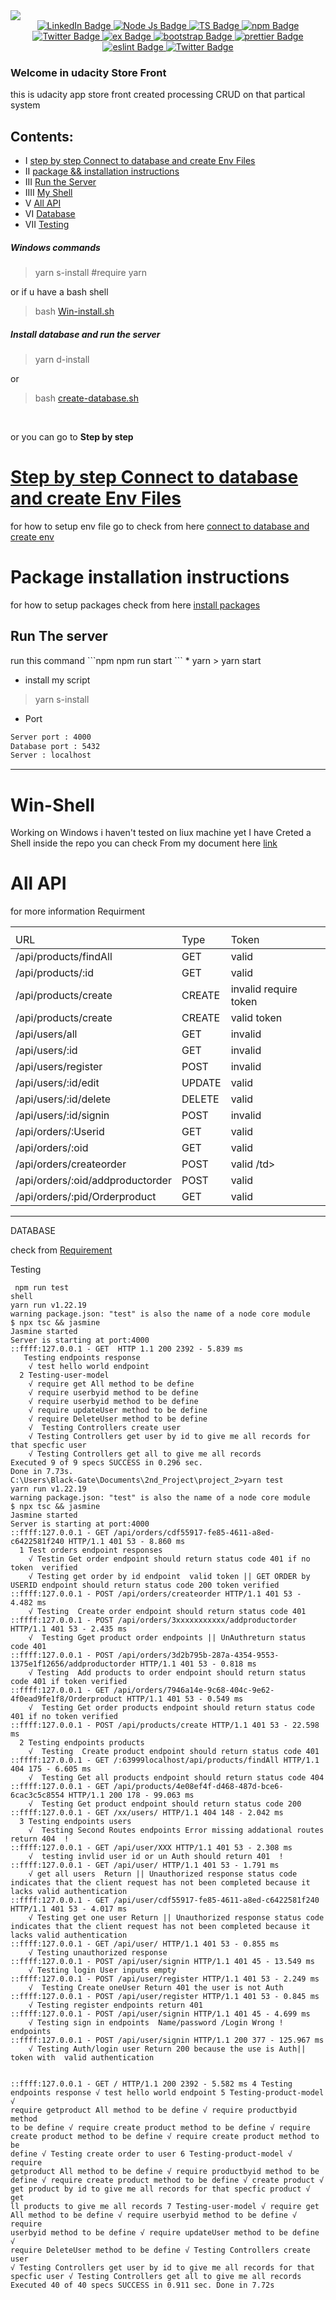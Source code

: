 <img src="./src/template/uda4.png" />
<div id="header" align="center">

  <div id="badges">
   <a href="https://jasmine.com"><img src="https://img.shields.io/badge/jasmine-purple?style=for-the-badge&logo=jasmine&logoColor=white" alt="LinkedIn Badge"/> </a>
      <a href="https://www.nodejs.com/channel/UCWiPRMWHBpr4jvjCzAeW5dw"> <img src="https://img.shields.io/badge/Nodejs-green?style=for-the-badge&logo=javascript&logoColor=white" alt="Node Js Badge"/> </a>
  <a href="https://www.typescript.com/"><img src="https://img.shields.io/badge/Typescript-blue?style=for-the-badge&logo=typescript&logoColor=white" alt="TS Badge"/> </a> <a href="https://twitter.com/"><img src="https://img.shields.io/badge/npm-orange?style=for-the-badge&logo=npm&logoColor=white" alt="npm Badge"/> </a>
        <a href="https://www.npm.com/"><img src="https://img.shields.io/badge/bootstrap-purple?style=for-the-badge&logo=bootstrap&logoColor=white" alt="Twitter Badge"/> </a><a href="https://twitter.com/"><img src="https://img.shields.io/badge/express-yellow?style=for-the-badge&logo=express&logoColor=white" alt="ex Badge"/> </a><a href="https://www.bootstrap.com"><img src="https://img.shields.io/badge/yarn-white?style=for-the-badge&logo=yarn&logoColor=blue" alt="bootstrap Badge"/> </a>   <a href="https://prettier.com/"><img src="https://img.shields.io/badge/prettier-black?style=for-the-badge&logo=prettier&logoColor=red" alt="prettier Badge"/> </a><a href="https://eslint.com/"><img src="https://img.shields.io/badge/eslint-purple?style=for-the-badge&logo=eslint&logoColorwhite" alt="eslint Badge"/> </a><a href="https://https://jwt.io/"><img src="https://img.shields.io/badge/JWT-green?style=for-the-badge&logo=JSON&logoColorwhite" alt="Twitter Badge"/> </a>
  
  
</div>
</div>
<h3>  Welcome in udacity Store Front </h3>

 <p>  this is  udacity app  store front created  processing CRUD on that partical system </p>

## Contents:

* I  <a  href="#id1">step by step   Connect to database and create Env Files</a>
* II   <a  href="#id2">package  && installation instructions</a>
* III <a  href="#id3"> Run the Server</a>
* IIII  <a  href="#id4">My Shell</a>
* V  <a  href="#id5">All API</a>
* VI  <a  href="#id6">Database</a>
* VII <a  href="#id7">Testing </a>

##### Windows commands
>   yarn s-install     #require yarn 

or if u have a bash shell 

>  bash [Win-install.sh](./win-install.sh)

##### Install database and run the server
>   yarn d-install

or

>  bash [create-database.sh](./create-database.sh)

<br>

or you can go to **Step by step** 
<h1><a id="id1" href="#"> Step by step   Connect to database and create Env Files</a> </h1>

for how to setup  env file go to check from here <a  href="https://htmlpreview.github.io/?https://github.com/Turria101/Store-Front/blob/master/src/docs/Create-env.html" > connect to database and create env</a>

<h1><a id="id2"> Package installation instructions</a> </h1>

for how to setup packages check from here <a  href="https://htmlpreview.github.io/?https://github.com/Turria101/Store-Front/blob/master/src/docs/packages.html" > install packages</a>
<h2> <a id="id3">Run The   server</a> </h2>
run this command
```npm
npm run start
```
* yarn
> yarn start

* install my script 
>  yarn s-install 

* Port
```bash
Server port : 4000
Database port : 5432
Server : localhost
```
<hr>
<h1> <a id="id4" >Win-Shell</a> </h1>
<p>
Working on Windows i haven't tested on liux machine  yet 
I have Creted a Shell inside the repo  you can check From my document here <a href="https://htmlpreview.github.io/?https://github.com/Turria101/Store-Front/blob/master/src/docs/shell.html" >link</a> </p>

<h1> <a id="id5" >All API</a> </h1> 

<p> for more information <a src="./REQUIREMENTS.md" >Requirment</a> </p>

<table>
    <th>
        <tr>
            <td>URL</td>
            <td>Type</td>
            <td>Token </td>
        </tr>
    </th>
    <tbody>
        <tr>
            <td>/api/products/findAll</td>
            <td>GET</td>
            <td> valid</td>
        </tr>
        <tr>
            <td>/api/products/:id</td>
            <td>GET</td>
            <td>valid</td>
        </tr>
        <tr>
            <td>/api/products/create</td>
            <td>CREATE</td>
            <td>invalid require token</td>
        </tr>
        <tr>
            <td>/api/products/create</td>
            <td>CREATE</td>
            <td>valid token</td>
        </tr>
        <tr>
            <td>/api/users/all</td>
            <td>GET</td>
            <td> invalid  </td>
        </tr>
        <tr>
            <td>/api/users/:id</td>
            <td>GET</td>
            <td>invalid</td>
        </tr>
        <tr>
            <td>/api/users/register</td>
            <td>POST</td>
            <td>invalid</td>
        </tr>
        <tr>
            <td>/api/users/:id/edit</td>
            <td>UPDATE</td>
            <td>valid</td>
        </tr>
        <tr>
            <td>/api/users/:id/delete</td>
            <td>DELETE</td>
            <td>valid</td>
        </tr>
        <tr>
            <td>/api/users/:id/signin</td>
            <td>POST</td>
            <td>invalid</td>
        </tr>
        <tr>
            <td>/api/orders/:Userid</td>
            <td>GET</td>
            <td>valid</td>
        </tr>
        <tr>
            <td>/api/orders/:oid</td>
            <td>GET</td>
            <td>valid</td>
        </tr>
        <tr>
            <td>/api/orders/createorder</td>
            <td>POST</td>
            <td>valid /td>
        </tr>
        <tr>
            <td>/api/orders/:oid/addproductorder</td>
            <td>POST</td>
            <td>valid</td>
        </tr>
        <tr>
            <td>/api/orders/:pid/Orderproduct</td>
            <td>GET</td>
            <td>valid</td>
        </tr>
     </tbody> <table>

<hr>

<a id="id6"> DATABASE </a> 

check from <a href="./REQUIREMENTS.md" >Requirement</a>

<a id="id7"> Testing </a>
 
 <p> <code> npm run test 
shell
yarn run v1.22.19
warning package.json: "test" is also the name of a node core module
$ npx tsc && jasmine
Jasmine started
Server is starting at port:4000
::ffff:127.0.0.1 - GET  HTTP 1.1 200 2392 - 5.839 ms
   Testing endpoints response
    √ test hello world endpoint
  2 Testing-user-model
    √ require get All method to be define 
    √ require userbyid method to be define 
    √ require userbyid method to be define 
    √ require updateUser method to be define 
    √ require DeleteUser method to be define 
    √  Testing Controllers create user 
    √ Testing Controllers get user by id to give me all records for that specfic user 
    √ Testing Controllers get all to give me all records 
Executed 9 of 9 specs SUCCESS in 0.296 sec.
Done in 7.73s.
C:\Users\Black-Gate\Documents\2nd_Project\project_2>yarn test
yarn run v1.22.19
warning package.json: "test" is also the name of a node core module
$ npx tsc && jasmine
Jasmine started
Server is starting at port:4000
::ffff:127.0.0.1 - GET /api/orders/cdf55917-fe85-4611-a8ed-c6422581f240 HTTP/1.1 401 53 - 8.860 ms
  1 Test orders endpoint responses
    √ Testin Get order endpoint should return status code 401 if no token  verified
    √ Testing get order by id endpoint  valid token || GET ORDER by USERID endpoint should return status code 200 token verified
::ffff:127.0.0.1 - POST /api/orders/createorder HTTP/1.1 401 53 - 4.482 ms
    √ Testing  Create order endpoint should return status code 401 
::ffff:127.0.0.1 - POST /api/orders/3xxxxxxxxxxx/addproductorder HTTP/1.1 401 53 - 2.435 ms
    √  Testing Gget product order endpoints || UnAuthreturn status code 401 
::ffff:127.0.0.1 - POST /api/orders/3d2b795b-287a-4354-9553-1375e1f12656/addproductorder HTTP/1.1 401 53 - 0.818 ms
    √ Testing  Add products to order endpoint should return status code 401 if token verified
::ffff:127.0.0.1 - GET /api/orders/7946a14e-9c68-404c-9e62-4f0ead9fe1f8/Orderproduct HTTP/1.1 401 53 - 0.549 ms
    √  Testing Get order products endpoint should return status code 401 if no token verified
::ffff:127.0.0.1 - POST /api/products/create HTTP/1.1 401 53 - 22.598 ms
  2 Testing endpoints products
    √  Testing  Create product endpoint should return status code 401
::ffff:127.0.0.1 - GET /:63999localhost/api/products/findAll HTTP/1.1 404 175 - 6.605 ms
    √  Testing Get all products endpoint should return status code 404
::ffff:127.0.0.1 - GET /api/products/4e08ef4f-d468-487d-bce6-6cac3c5c8554 HTTP/1.1 200 178 - 99.063 ms
    √  Testing Get product endpoint should return status code 200
::ffff:127.0.0.1 - GET /xx/users/ HTTP/1.1 404 148 - 2.042 ms
  3 Testing endpoints users
    √  Testing Second Routes endpoints Error missing addational routes return 404  !
::ffff:127.0.0.1 - GET /api/user/XXX HTTP/1.1 401 53 - 2.308 ms
    √  testing invlid user id or un Auth should return 401  !
::ffff:127.0.0.1 - GET /api/user/ HTTP/1.1 401 53 - 1.791 ms
    √ get all users  Return || Unauthorized response status code indicates that the client request has not been completed because it lacks valid authentication
::ffff:127.0.0.1 - GET /api/user/cdf55917-fe85-4611-a8ed-c6422581f240 HTTP/1.1 401 53 - 4.017 ms
    √ Testing get one user Return || Unauthorized response status code indicates that the client request has not been completed because it lacks valid authentication
::ffff:127.0.0.1 - GET /api/user/ HTTP/1.1 401 53 - 0.855 ms
    √ Testing unauthorized response 
::ffff:127.0.0.1 - POST /api/user/signin HTTP/1.1 401 45 - 13.549 ms
    √ Testing login User inputs empty 
::ffff:127.0.0.1 - POST /api/user/register HTTP/1.1 401 53 - 2.249 ms
    √  Testing Create oneUser Return 401 the user is not Auth 
::ffff:127.0.0.1 - POST /api/user/register HTTP/1.1 401 53 - 0.845 ms
    √ Testing register endpoints return 401   
::ffff:127.0.0.1 - POST /api/user/signin HTTP/1.1 401 45 - 4.699 ms
    √ Testing sign in endpoints  Name/password /Login Wrong ! endpoints
::ffff:127.0.0.1 - POST /api/user/signin HTTP/1.1 200 377 - 125.967 ms
    √ Testing Auth/login user Return 200 because the use is Auth|| token with  valid authentication 

::ffff:127.0.0.1 - GET / HTTP/1.1 200 2392 - 5.582 ms
  4 Testing endpoints response
    √ test hello world endpoint
  5 Testing-product-model
    √ require getproduct All method to be define 
    √ require productbyid method to be define 
    √ require create product method to be define 
    √ require create product method to be define 
    √ require create product method to be define 
    √ Testing create order to user 
  6 Testing-product-model
    √ require getproduct All method to be define 
    √ require productbyid method to be define 
    √ require create product method to be define 
    √ create product 
    √ get product by id to give me all records for that specfic product 
    √  get ll products to give me all records 
  7 Testing-user-model
    √ require get All method to be define 
    √ require userbyid method to be define 
    √ require userbyid method to be define 
    √ require updateUser method to be define 
    √ require DeleteUser method to be define 
    √  Testing Controllers create user 
    √ Testing Controllers get user by id to give me all records for that specfic user 
    √ Testing Controllers get all to give me all records 
Executed 40 of 40 specs SUCCESS in 0.911 sec.
Done in 7.72s
</code></p>
